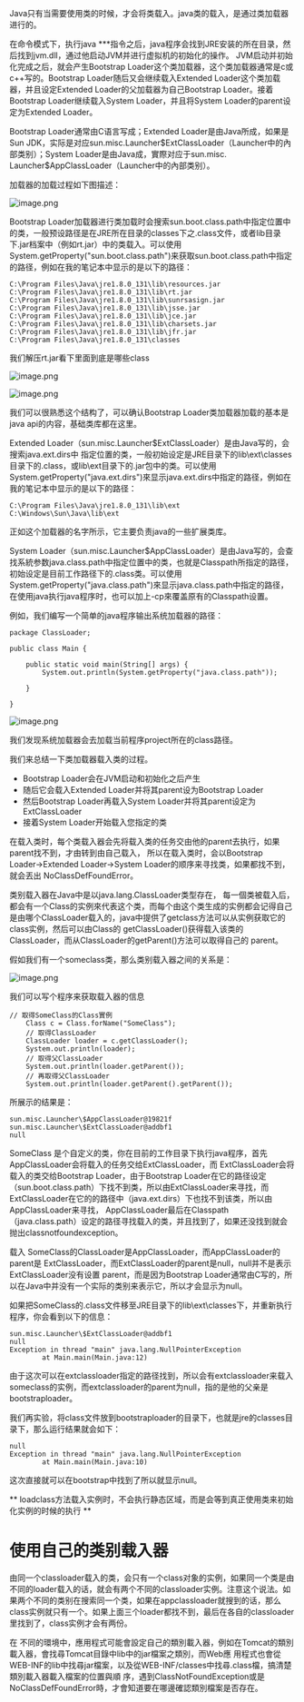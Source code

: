 Java只有当需要使用类的时候，才会将类载入。java类的载入，是通过类加载器进行的。

在命令模式下，执行java ***指令之后，java程序会找到JRE安装的所在目录，然后找到jvm.dll，通过他启动JVM并进行虚拟机的初始化的操作。
JVM启动并初始化完成之后，就会产生Bootstrap Loader这个类加载器，这个类加载器通常是c或c++写的。Bootstrap Loader随后又会继续载入Extended Loader这个类加载器，并且设定Extended Loader的父加载器为自己Bootstrap Loader。接着Bootstrap Loader继续载入System Loader，并且将System Loader的parent设定为Extended Loader。

Bootstrap Loader通常由C语言写成；Extended Loader是由Java所成，如果是Sun JDK，实际是对应sun.misc.Launcher\$ExtClassLoader（Launcher中的內部类别）；System Loader是由Java成，實際对应于sun.misc. Launcher\$AppClassLoader（Launcher中的內部类别）。

加载器的加载过程如下图描述：


![image.png](http://upload-images.jianshu.io/upload_images/1234352-9a72bda601685201.png?imageMogr2/auto-orient/strip%7CimageView2/2/w/1240)

Bootstrap Loader加载器进行类加载时会搜索sun.boot.class.path中指定位置中的类，一般预设路径是在JRE所在目录的classes下之.class文件，或者lib目录下.jar档案中（例如rt.jar）中的类载入。可以使用System.getProperty("sun.boot.class.path")来获取sun.boot.class.path中指定的路径，例如在我的笔记本中显示的是以下的路径：
```
C:\Program Files\Java\jre1.8.0_131\lib\resources.jar
C:\Program Files\Java\jre1.8.0_131\lib\rt.jar
C:\Program Files\Java\jre1.8.0_131\lib\sunrsasign.jar
C:\Program Files\Java\jre1.8.0_131\lib\jsse.jar
C:\Program Files\Java\jre1.8.0_131\lib\jce.jar
C:\Program Files\Java\jre1.8.0_131\lib\charsets.jar
C:\Program Files\Java\jre1.8.0_131\lib\jfr.jar
C:\Program Files\Java\jre1.8.0_131\classes
```
我们解压rt.jar看下里面到底是哪些class

![image.png](http://upload-images.jianshu.io/upload_images/1234352-0c6fb66a04a5e808.png?imageMogr2/auto-orient/strip%7CimageView2/2/w/1240)


![image.png](http://upload-images.jianshu.io/upload_images/1234352-795dcf06e602a0a7.png?imageMogr2/auto-orient/strip%7CimageView2/2/w/1240)

我们可以很熟悉这个结构了，可以确认Bootstrap Loader类加载器加载的基本是java api的内容，基础类库都在这里。

Extended Loader（sun.misc.Launcher\$ExtClassLoader）是由Java写的，会搜索java.ext.dirs中 指定位置的类，一般初始设定是JRE目录下的lib\ext\classes目录下的.class，或lib\ext目录下的.jar包中的类。可以使用System.getProperty("java.ext.dirs")來显示java.ext.dirs中指定的路径，例如在我的笔记本中显示的是以下的路径：
```
C:\Program Files\Java\jre1.8.0_131\lib\ext
C:\Windows\Sun\Java\lib\ext
```
正如这个加载器的名字所示，它主要负责java的一些扩展类库。

System Loader（sun.misc.Launcher\$AppClassLoader）是由Java写的，会查找系統参数java.class.path中指定位置中的类，也就是Classpath所指定的路径，初始设定是目前工作路径下的.class类。可以使用System.getProperty("java.class.path")來显示java.class.path中指定的路径，在使用java执行java程序时，也可以加上-cp來覆盖原有的Classpath设置。

例如，我们编写一个简单的java程序输出系统加载器的路径：
```
package ClassLoader;

public class Main {

	public static void main(String[] args) {
		System.out.println(System.getProperty("java.class.path"));

	}

}

```

![image.png](http://upload-images.jianshu.io/upload_images/1234352-d3c6e9dceeab6929.png?imageMogr2/auto-orient/strip%7CimageView2/2/w/1240)

我们发现系统加载器会去加载当前程序project所在的class路径。

我们来总结一下类加载器载入类的过程。

* Bootstrap Loader会在JVM启动和初始化之后产生
* 随后它会载入Extended Loader并将其parent设为Bootstrap Loader
* 然后Bootstrap Loader再载入System Loader并将其parent设定为ExtClassLoader
* 接着System Loader开始载入您指定的类

在载入类时，每个类载入器会先将载入类的任务交由他的parent去执行，如果parent找不到，才由转到由自己载入， 所以在载入类时，会以Bootstrap Loader→Extended Loader→System Loader的顺序来寻找类，如果都找不到，就会丟出 NoClassDefFoundError。

类别载入器在Java中是以java.lang.ClassLoader类型存在， 每一個类被载入后，都会有一个Class的实例來代表这个类，而每个由这个类生成的实例都会记得自己是由哪个ClassLoader载入的，java中提供了getclass方法可以从实例获取它的class实例，然后可以由Class的 getClassLoader()获得载入该类的ClassLoader，而从ClassLoader的getParent()方法可以取得自己的 parent。

假如我们有一个someclass类，那么类别载入器之间的关系是：

![image.png](http://upload-images.jianshu.io/upload_images/1234352-15770ffde2c24e69.png?imageMogr2/auto-orient/strip%7CimageView2/2/w/1240)

我们可以写个程序来获取载入器的信息
```
// 取得SomeClass的Class實例
    Class c = Class.forName("SomeClass");
    // 取得ClassLoader
    ClassLoader loader = c.getClassLoader();
    System.out.println(loader);
    // 取得父ClassLoader
    System.out.println(loader.getParent());
    // 再取得父ClassLoader
    System.out.println(loader.getParent().getParent());
```
所展示的结果是：
```
sun.misc.Launcher\$AppClassLoader@19821f
sun.misc.Launcher\$ExtClassLoader@addbf1
null
```
SomeClass 是个自定义的类，你在目前的工作目录下执行java程序，首先AppClassLoader会将载入的任务交给ExtClassLoader，而 ExtClassLoader会将载入的类交给Bootstrap Loader，由于Bootstrap Loader在它的路径设定（sun.boot.class.path）下找不到类，所以由ExtClassLoader来寻找，而 ExtClassLoader在它的的路径中（java.ext.dirs）下也找不到该类，所以由AppClassLoader来寻找， AppClassLoader最后在Classpath（java.class.path）设定的路径寻找载入的类，并且找到了，如果还没找到就会抛出classnotfoundexception。

载入 SomeClass的ClassLoader是AppClassLoader，而AppClassLoader的parent是 ExtClassLoader，而ExtClassLoader的parent是null，null并不是表示ExtClassLoader没有设置 parent，而是因为Bootstrap Loader通常由C写的，所以在Java中并没有一个实际的类别来表示它，所以才会显示为null。

如果把SomeClass的.class文件移至JRE目录下的lib\ext\classes下，并重新执行程序，你会看到以下的信息：
```
sun.misc.Launcher\$ExtClassLoader@addbf1
null
Exception in thread "main" java.lang.NullPointerException
        at Main.main(Main.java:12)
```

由于这次可以在extclassloader指定的路径找到，所以会有extclassloader来载入someclass的实例，而extclassloader的parent为null，指的是他的父亲是bootstraploader。

我们再实验，将class文件放到bootstraploader的目录下，也就是jre的classes目录下，那么运行结果就会如下：
```
null
Exception in thread "main" java.lang.NullPointerException
        at Main.main(Main.java:10)
```
这次直接就可以在bootstrap中找到了所以就显示null。

** loadclass方法载入实例时，不会执行静态区域，而是会等到真正使用类来初始化实例的时候的执行 ** 

# 使用自己的类别载入器

由同一个classloader载入的类，会只有一个class对象的实例，如果同一个类是由不同的loader载入的话，就会有两个不同的classloader实例。注意这个说法。如果两个不同的类别在搜索同一个类，如果在appclassloader就搜到的话，那么class实例就只有一个。如果上面三个loader都找不到，最后在各自的classloader里找到了，class实例才会有两份。

在 不同的環境中，應用程式可能會設定自己的類別載入器，例如在Tomcat的類別載入器，會找尋Tomcat目錄中lib中的jar檔案之類別，而Web應 用程式也會從WEB-INF的lib中找尋jar檔案，以及從WEB-INF/classes中找尋.class檔，搞清楚類別載入器載入檔案的位置與順 序，遇到ClassNotFoundException或是NoClassDefFoundError時，才會知道要在哪邊確認類別檔案是否存在。
